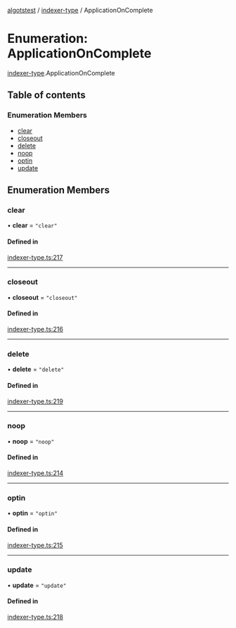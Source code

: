 [algotstest](../README.md) / [indexer-type](../modules/indexer_type.md) / ApplicationOnComplete

# Enumeration: ApplicationOnComplete

[indexer-type](../modules/indexer_type.md).ApplicationOnComplete

## Table of contents

### Enumeration Members

- [clear](indexer_type.ApplicationOnComplete.md#clear)
- [closeout](indexer_type.ApplicationOnComplete.md#closeout)
- [delete](indexer_type.ApplicationOnComplete.md#delete)
- [noop](indexer_type.ApplicationOnComplete.md#noop)
- [optin](indexer_type.ApplicationOnComplete.md#optin)
- [update](indexer_type.ApplicationOnComplete.md#update)

## Enumeration Members

### clear

• **clear** = ``"clear"``

#### Defined in

[indexer-type.ts:217](https://github.com/algorandfoundation/algokit-utils-ts/blob/b75e3eb/src/indexer-type.ts#L217)

___

### closeout

• **closeout** = ``"closeout"``

#### Defined in

[indexer-type.ts:216](https://github.com/algorandfoundation/algokit-utils-ts/blob/b75e3eb/src/indexer-type.ts#L216)

___

### delete

• **delete** = ``"delete"``

#### Defined in

[indexer-type.ts:219](https://github.com/algorandfoundation/algokit-utils-ts/blob/b75e3eb/src/indexer-type.ts#L219)

___

### noop

• **noop** = ``"noop"``

#### Defined in

[indexer-type.ts:214](https://github.com/algorandfoundation/algokit-utils-ts/blob/b75e3eb/src/indexer-type.ts#L214)

___

### optin

• **optin** = ``"optin"``

#### Defined in

[indexer-type.ts:215](https://github.com/algorandfoundation/algokit-utils-ts/blob/b75e3eb/src/indexer-type.ts#L215)

___

### update

• **update** = ``"update"``

#### Defined in

[indexer-type.ts:218](https://github.com/algorandfoundation/algokit-utils-ts/blob/b75e3eb/src/indexer-type.ts#L218)
